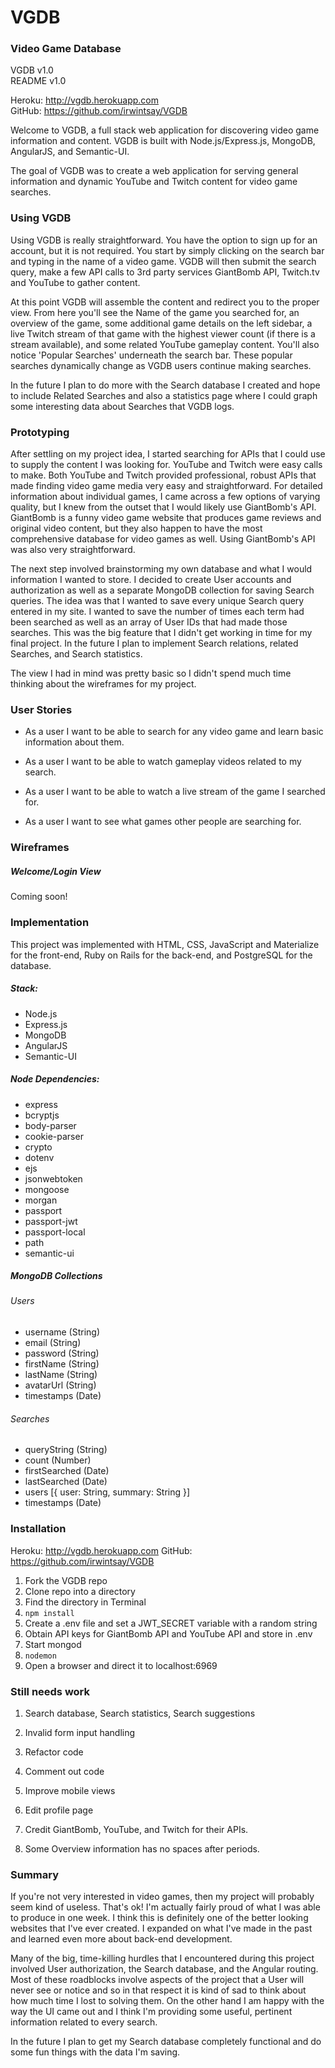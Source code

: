 # VGDB
### Video Game Database
VGDB v1.0 <br>
README v1.0

Heroku: http://vgdb.herokuapp.com <br>
GitHub: https://github.com/irwintsay/VGDB

Welcome to VGDB, a full stack web application for discovering video game information and content. VGDB is built with Node.js/Express.js, MongoDB, AngularJS, and Semantic-UI.

The goal of VGDB was to create a web application for serving general information and dynamic YouTube and Twitch content for video game searches.


### Using VGDB

Using VGDB is really straightforward. You have the option to sign up for an account, but it is not required. You start by simply clicking on the search bar and typing in the name of a video game. VGDB will then submit the search query, make a few API calls to 3rd party services GiantBomb API, Twitch.tv and YouTube to gather content.

At this point VGDB will assemble the content and redirect you to the proper view. From here you'll see the Name of the game you searched for, an overview of the game, some additional game details on the left sidebar, a live Twitch stream of that game with the highest viewer count (if there is a stream available), and some related YouTube gameplay content. You'll also notice 'Popular Searches' underneath the search bar. These popular searches dynamically change as VGDB users continue making searches.

In the future I plan to do more with the Search database I created and hope to include Related Searches and also a statistics page where I could graph some interesting data about Searches that VGDB logs.


### Prototyping

After settling on my project idea, I started searching for APIs that I could use to supply the content I was looking for. YouTube and Twitch were easy calls to make. Both YouTube and Twitch provided professional, robust APIs that made finding video game media very easy and straightforward. For detailed information about individual games, I came across a few options of varying quality, but I knew from the outset that I would likely use GiantBomb's API. GiantBomb is a funny video game website that produces game reviews and original video content, but they also happen to have the most comprehensive database for video games as well. Using GiantBomb's API was also very straightforward.

The next step involved brainstorming my own database and what I would information I wanted to store. I decided to create User accounts and authorization as well as a separate MongoDB collection for saving Search queries. The idea was that I wanted to save every unique Search query entered in my site. I wanted to save the number of times each term had been searched as well as an array of User IDs that had made those searches. This was the big feature that I didn't get working in time for my final project. In the future I plan to implement Search relations, related Searches, and Search statistics.

The view I had in mind was pretty basic so I didn't spend much time thinking about the wireframes for my project.


### User Stories

- As a user I want to be able to search for any video game and learn basic information about them.

- As a user I want to be able to watch gameplay videos related to my search.

- As a user I want to be able to watch a live stream of the game I searched for.

- As a user I want to see what games other people are searching for.

### Wireframes

##### Welcome/Login View
Coming soon!


### Implementation

This project was implemented with HTML, CSS, JavaScript and Materialize for the front-end, Ruby on Rails for the back-end, and PostgreSQL for the database.

##### Stack:

* Node.js
* Express.js
* MongoDB
* AngularJS
* Semantic-UI

##### Node Dependencies:

* express
* bcryptjs
* body-parser
* cookie-parser
* crypto
* dotenv
* ejs
* jsonwebtoken
* mongoose
* morgan
* passport
* passport-jwt
* passport-local
* path
* semantic-ui

##### MongoDB Collections

###### Users
* username (String)
* email (String)
* password (String)
* firstName (String)
* lastName (String)
* avatarUrl (String)
* timestamps (Date)

###### Searches
* queryString (String)
* count (Number)
* firstSearched (Date)
* lastSearched (Date)
* users [{ user: String, summary: String }]
* timestamps (Date)


### Installation

Heroku:   http://vgdb.herokuapp.com
GitHub:   https://github.com/irwintsay/VGDB

1.  Fork the VGDB repo
2.  Clone repo into a directory
3.  Find the directory in Terminal
4.  ``` npm install ```
5.  Create a .env file and set a JWT_SECRET variable with a random string
6.  Obtain API keys for GiantBomb API and YouTube API and store in .env
7.  Start mongod
8.  ```nodemon```
9.  Open a browser and direct it to localhost:6969


### Still needs work

1. Search database, Search statistics, Search suggestions

2. Invalid form input handling

3. Refactor code

4. Comment out code

5. Improve mobile views

6. Edit profile page

7. Credit GiantBomb, YouTube, and Twitch for their APIs.

8. Some Overview information has no spaces after periods.


### Summary

If you're not very interested in video games, then my project will probably seem kind of useless. That's ok! I'm actually fairly proud of what I was able to produce in one week. I think this is definitely one of the better looking websites that I've ever created. I expanded on what I've made in the past and learned even more about back-end development.

Many of the big, time-killing hurdles that I encountered during this project involved User authorization, the Search database, and the Angular routing. Most of these roadblocks involve aspects of the project that a User will never see or notice and so in that respect it is kind of sad to think about how much time I lost to solving them. On the other hand I am happy with the way the UI came out and I think I'm providing some useful, pertinent information related to every search.

In the future I plan to get my Search database completely functional and do some fun things with the data I'm saving.
